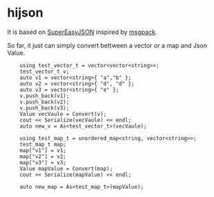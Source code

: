 # hijson
It is based on [SuperEasyJSON](http://sourceforge.net/projects/supereasyjson/) inspired by [msgpack](https://github.com/msgpack/msgpack).

So far, it just can simply convert  bettween a vector or a map  and Json Value.
```
	using test_vector_t = vector<vector<string>>;
	test_vector_t v;
	auto v1 = vector<string>{ "a","b" };
	auto v2 = vector<string>{ "d", "d" };
	auto v3 = vector<string>{ "e" };
	v.push_back(v1);
	v.push_back(v2);
	v.push_back(v3);
	Value vecVaule = Convert(v);
	cout << Serialize(vecVaule) << endl;
	auto new_v = As<test_vector_t>(vecVaule);

	using test_map_t = unordered_map<string, vector<string>>;
	test_map_t map;
	map["v1"] = v1;
	map["v2"] = v2;
	map["v3"] = v3;
	Value mapValue = Convert(map);
	cout << Serialize(mapValue) << endl;

	auto new_map = As<test_map_t>(mapValue);
```

